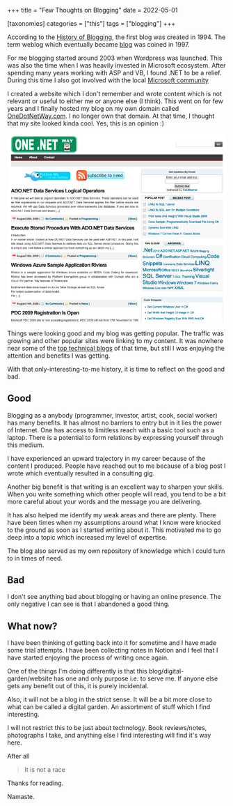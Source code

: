 +++
title = "Few Thoughts on Blogging"
date = 2022-05-01

[taxonomies]
categories = ["this"]
tags = ["blogging"]
+++

According to the [History of Blogging](https://online.ndm.edu/news/communication/history-of-blogging/), the first blog was created in 1994. The term weblog which eventually became [blog](/posts) was coined in 1997.

For me blogging started around 2003 when Wordpress was launched. This was also the time when I was heavily invested in Microsoft ecosystem. After spending many years working with ASP and VB, I found .NET to be a relief. During this time I also got involved with the local [Microsoft community](https://www.ssw.com.au/ssw/NETUG/SSWUpdate/_2006_02__Do%20you%20understand%20the%20value%20of%20consistency_.htm)

I created a website which I don't remember and wrote content which is not relevant or useful to either me or anyone else (I think). This went on for few years and I finally hosted my blog on my own domain called [OneDotNetWay.com](https://web.archive.org/web/20100602053942/http://www.onedotnetway.com/page/2/). I no longer own that domain. At that time, I thought that my site looked kinda cool. Yes, this is an opinion :)

![onedotnetway.com](/images/posts/onedotnetway.png)

Things were looking good and my blog was getting popular. The traffic was growing and other popular sites were linking to my content. It was nowhere near some of the [top technical blogs](https://blog.codinghorror.com/) of that time, but still I was enjoying the attention and benefits I was getting.

With that only-interesting-to-me history, it is time to reflect on the good and bad.

## Good

Blogging as a anybody (programmer, investor, artist, cook, social worker) has many benefits. It has almost no barriers to entry but in it lies the power of Internet. One has access to limitless reach with a basic tool such as a laptop. There is a potential to form relations by expressing yourself through this medium.

I have experienced an upward trajectory in my career because of the content I produced. People have reached out to me because of a blog post I wrote which eventually resulted in a consulting gig.

Another big benefit is that writing is an excellent way to sharpen your skills. When you write something which other people will read, you tend to be a bit more careful about your words and the message you are delivering.

It has also helped me identify my weak areas and there are plenty. There have been times when my assumptions around what I know were knocked to the ground as soon as I started writing about it. This motivated me to go deep into a topic which increased my level of expertise.

The blog also served as my own repository of knowledge which I could turn to in times of need.

## Bad

I don't see anything bad about blogging or having an online presence. The only negative I can see is that I abandoned a good thing.

## What now?

I have been thinking of getting back into it for sometime and I have made some trial attempts. I have been collecting notes in Notion and I feel that I have started enjoying the process of writing once again.

One of the things I'm doing differently is that this blog/digital-garden/website has one and only purpose i.e. to serve me. If anyone else gets any benefit out of this, it is purely incidental.

Also, it will not be a blog in the strict sense. It will be a bit more close to what can be called a digital garden. An assortment of stuff which I find interesting.

I will not restrict this to be just about technology. Book reviews/notes, photographs I take, and anything else I find interesting will find it's way here.

After all

> It is not a race

Thanks for reading.

Namaste.
